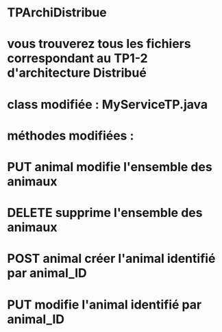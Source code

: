 # TPArchiDistribue
# vous trouverez tous les fichiers correspondant au TP1-2 d'architecture Distribué
# class modifiée : MyServiceTP.java
# méthodes modifiées : 
# PUT animal    modifie l'ensemble des animaux
# DELETE supprime l'ensemble des animaux
# POST animal  créer l'animal identifié par animal_ID 
# PUT modifie l'animal identifié par animal_ID	
